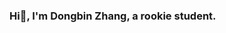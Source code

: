 ### Hi👋, I'm Dongbin Zhang, a rookie student.

<!--
**EastbeanZhang/EastbeanZhang** is a ✨ _special_ ✨ repository because its `README.md` (this file) appears on your GitHub profile.
 currently pursuing a master's degree at CN. I'm constantly seeking opportunities to learn and grow in 3D Computer Vision.
Here are some ideas to get you started:

- 🔭 I’m currently working on ...
- 🌱 I’m currently learning ...
- 👯 I’m looking to collaborate on ...
- 🤔 I’m looking for help with ...
- 💬 Ask me about ...
- 📫 How to reach me: ...
- 😄 Pronouns: ...
- ⚡ Fun fact: ...
-->

